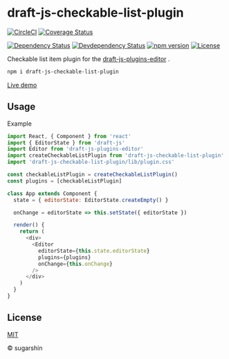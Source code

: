# draft-js-checkable-list-plugin

[![CircleCI][circleci-image]][circleci-url]
[![Coverage Status][coveralls-image]][coveralls-url]

[![Dependency Status][david-image]][david-url]
[![Devdependency Status][david-dev-image]][david-dev-url]
[![npm version][npm-image]][npm-url]
[![License][license-image]][license-url]

Checkable list item plugin for the [draft-js-plugins-editor](https://github.com/draft-js-plugins/draft-js-plugins) .

```sh
npm i draft-js-checkable-list-plugin
```

[Live demo](https://sugarshin.github.io/draft-js-checkable-list-plugin/)

## Usage

Example

```js
import React, { Component } from 'react'
import { EditorState } from 'draft-js'
import Editor from 'draft-js-plugins-editor'
import createCheckableListPlugin from 'draft-js-checkable-list-plugin'
import 'draft-js-checkable-list-plugin/lib/plugin.css'

const checkableListPlugin = createCheckableListPlugin()
const plugins = [checkableListPlugin]

class App extends Component {
  state = { editorState: EditorState.createEmpty() }

  onChange = editorState => this.setState({ editorState })

  render() {
    return (
      <div>
        <Editor
          editorState={this.state.editorState}
          plugins={plugins}
          onChange={this.onChange}
        />
      </div>
    )
  }
}
```

## License

[MIT][license-url]

© sugarshin

[circleci-image]: https://circleci.com/gh/sugarshin/draft-js-checkable-list-plugin/tree/master.svg?style=svg
[circleci-url]: https://circleci.com/gh/sugarshin/draft-js-checkable-list-plugin/tree/master
[coveralls-image]: https://coveralls.io/repos/github/sugarshin/draft-js-checkable-list-plugin/badge.svg?branch=master
[coveralls-url]: https://coveralls.io/github/sugarshin/draft-js-checkable-list-plugin?branch=master
[npm-image]: https://img.shields.io/npm/v/draft-js-checkable-list-plugin.svg?style=flat-square
[npm-url]: https://www.npmjs.org/package/draft-js-checkable-list-plugin
[david-image]: https://david-dm.org/sugarshin/draft-js-checkable-list-plugin.svg?style=flat-square
[david-url]: https://david-dm.org/sugarshin/draft-js-checkable-list-plugin
[david-dev-image]: https://david-dm.org/sugarshin/draft-js-checkable-list-plugin/dev-status.svg?style=flat-square
[david-dev-url]: https://david-dm.org/sugarshin/draft-js-checkable-list-plugin#info=devDependencies
[license-image]: https://img.shields.io/:license-mit-blue.svg?style=flat-square
[license-url]: https://sugarshin.mit-license.org/

